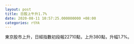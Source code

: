 ```yaml
---
layout: post
title: 日股上午升1.7%
date: 2020-08-11 10:57:25.000000000 +08:00
categories: rthk
---
```


東京股市上升，日經指數初段報22710點，上升380點，升幅1.7%。
